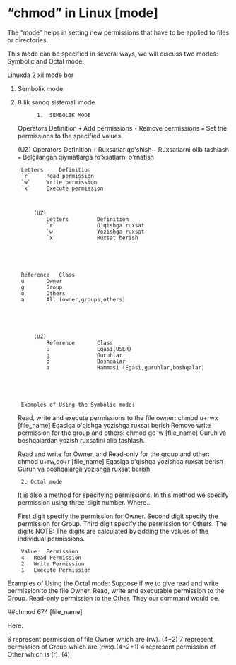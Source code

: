 # “chmod” in Linux [mode]
The “mode” helps in setting new permissions that have to be applied to files or directories.

This mode can be specified in several ways, we will discuss two modes: Symbolic and Octal mode.

Linuxda 2 xil mode bor 

1) Sembolik mode
2) 8 lik sanoq sistemali mode

             1.  SEMBOLIK MODE

	Operators	Definition
	`+`		Add permissions
	`-`		Remove permissions
	`=`		Set the permissions to the specified values
	
	(UZ)
	Operators       Definition
        `+`             Ruxsatlar qo'shish
        `-`             Ruxsatlarni olib tashlash
        `=`            	Belgilangan qiymatlarga ro'xsatlarni o'rnatish



		Letters		Definition
		`r`		Read permission
		`w`		Write permission
		`x`		Execute permission



			(UZ)
                Letters         Definition
                `r`             O'qishga ruxsat
                `w`             Yozishga ruxsat
                `x`             Ruxsat berish





		Reference	Class
		u		Owner
		g		Group
		o		Others
		a		All (owner,groups,others)





			(UZ)
                Reference       Class
                u               Egasi(USER)
                g               Guruhlar
                o               Boshqalar
                a               Hammasi (Egasi,guruhlar,boshqalar)





		Examples of Using the Symbolic mode:
	Read, write and execute permissions to the file owner:
            chmod u+rwx [file_name]
		Egasiga o'qishga yozishga ruxsat berish 
	Remove write permission for the group and others:
	    chmod go-w [file_name]
		Guruh va boshqalardan yozish ruxsatini olib tashlash.

	Read and write for Owner, and Read-only for the group and other:
	    chmod u+rw,go+r [file_name]
		Egasiga o'qishga yozishga ruxsat berish
		Guruh va boshqalarga yozishga ruxsat berish.




		2. Octal mode
	It is also a method for specifying permissions. In this method we specify permission using three-digit number. Where..

	First digit specify the permission for Owner.
 	Second digit specify the permission for Group. 
	Third digit specify the permission for Others. The digits 
	NOTE: The digits are calculated by adding the values of the individual permissions.


		Value	Permission
		4	Read Permission
		2	Write Permission
		1	Execute Permission




Examples of Using the Octal mode:
Suppose if we to give read and write permission to the file Owner. Read, write and executable permission to the Group. Read-only permission to the Other. They our command would be.

##chmod 674 [file_name]

Here.

6 represent permission of file Owner which are (rw). (4+2)
7 represent permission of Group which are (rwx).(4+2+1)
4 represent permission of Other which is (r). (4)







